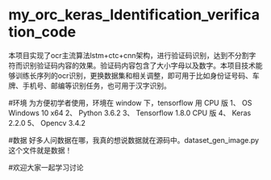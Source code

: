 # my_orc_keras_Identification_verification_code
本项目实现了ocr主流算法lstm+ctc+cnn架构，进行验证码识别，达到不分割字符而识别验证码内容的效果。验证码内容包含了大小字母以及数字。本项目技术能够训练长序列的ocr识别，更换数据集和相关调整，即可用于比如身份证号码、车牌、手机号、邮编等识别任务，也可用于汉字识别。

#环境
为方便初学者使用，环境在 window 下，tensorflow 用 CPU 版
1、 OS Windows 10 x64
2、 Python 3.6.2
3、 Tensorflow 1.8.0 CPU 版
4、 Keras 2.2.0
5、 Opencv 3.4.2

#数据
好多人问数据在哪，我真的想说数据就在源码中。dataset_gen_image.py 这个文件就是数据！

#欢迎大家一起学习讨论

